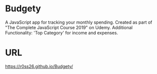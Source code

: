 # Budgety
A JavaScript app for tracking your monthly spending.
Created as part of "The Complete JavaScript Course 2019" on Udemy.
Additional Functionality: 'Top Category' for income and expenses.

# URL
https://r0ss26.github.io/Budgety/
